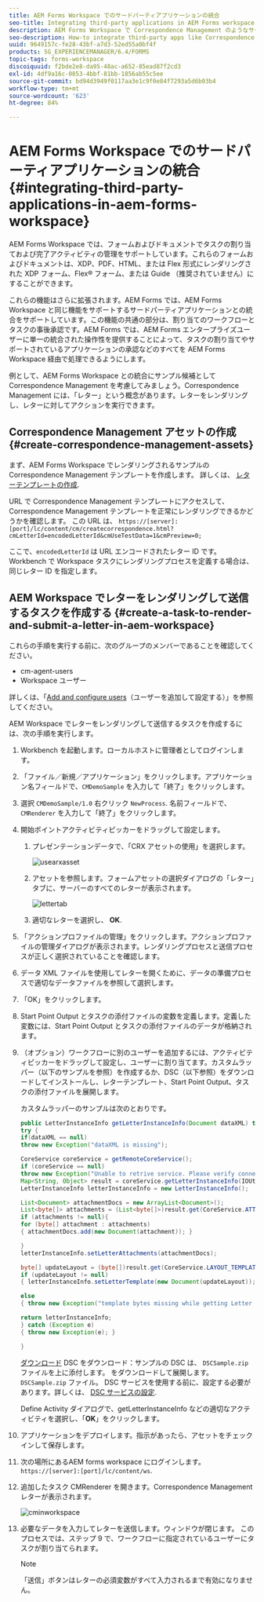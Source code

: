 ```yaml
---
title: AEM Forms Workspace でのサードパーティアプリケーションの統合
seo-title: Integrating third-party applications in AEM Forms workspace
description: AEM Forms Workspace で Correspondence Management のようなサードパーティアプリケーションを統合する方法。
seo-description: How-to integrate third-party apps like Correspondence Management in AEM Forms workspace.
uuid: 9649157c-fe28-43bf-a7d3-52ed55a0bf4f
products: SG_EXPERIENCEMANAGER/6.4/FORMS
topic-tags: forms-workspace
discoiquuid: f2bde2e8-da95-48ac-a652-85ead87f2cd3
exl-id: 4df9a16c-0853-4bbf-81bb-1856ab55c5ee
source-git-commit: bd94d3949f0117aa3e1c9f0e84f7293a5d6b03b4
workflow-type: tm+mt
source-wordcount: '623'
ht-degree: 84%

---
```


# AEM Forms Workspace でのサードパーティアプリケーションの統合 {#integrating-third-party-applications-in-aem-forms-workspace}

AEM Forms Workspace では、フォームおよびドキュメントでタスクの割り当ておよび完了アクティビティの管理をサポートしています。これらのフォームおよびドキュメントは、XDP、PDF、HTML、または Flex 形式にレンダリングされた XDP フォーム、Flex® フォーム、または Guide （推奨されていません）にすることができます。

これらの機能はさらに拡張されます。AEM Forms では、AEM Forms Workspace と同じ機能をサポートするサードパーティアプリケーションとの統合をサポートしています。この機能の共通の部分は、割り当てのワークフローとタスクの事後承認です。AEM Forms では、AEM Forms エンタープライズユーザーに単一の統合された操作性を提供することによって、タスクの割り当てやサポートされているアプリケーションの承認などのすべてを AEM Forms Workspace 経由で処理できるようにします。

例として、AEM Forms Workspace との統合にサンプル候補として Correspondence Management を考慮してみましょう。Correspondence Management には、「レター」という概念があります。レターをレンダリングし、レターに対してアクションを実行できます。

## Correspondence Management アセットの作成 {#create-correspondence-management-assets}

まず、AEM Forms Workspace でレンダリングされるサンプルの Correspondence Management テンプレートを作成します。 詳しくは、 [レターテンプレートの作成](/help/forms/using/create-letter.md).

URL で Correspondence Management テンプレートにアクセスして、Correspondence Management テンプレートを正常にレンダリングできるかどうかを確認します。 この URL は、 `https://[server]:[port]/lc/content/cm/createcorrespondence.html?cmLetterId=encodedLetterId&cmUseTestData=1&cmPreview=0;`

ここで、`encodedLetterId` は URL エンコードされたレター ID です。Workbench で Workspace タスクにレンダリングプロセスを定義する場合は、同じレター ID を指定します。

## AEM Workspace でレターをレンダリングして送信するタスクを作成する {#create-a-task-to-render-and-submit-a-letter-in-aem-workspace}

これらの手順を実行する前に、次のグループのメンバーであることを確認してください。

* cm-agent-users
* Workspace ユーザー

詳しくは、「[Add and configure users](/help/forms/using/admin-help/adding-configuring-users.md)（ユーザーを追加して設定する）」を参照してください。

AEM Workspace でレターをレンダリングして送信するタスクを作成するには、次の手順を実行します。

1. Workbench を起動します。ローカルホストに管理者としてログインします。
1. 「ファイル／新規／アプリケーション」をクリックします。アプリケーション名フィールドで、`CMDemoSample` を入力して「終了」をクリックします。
1. 選択 `CMDemoSample/1.0` 右クリック `NewProcess`. 名前フィールドで、`CMRenderer` を入力して「終了」をクリックします。
1. 開始ポイントアクティビティピッカーをドラッグして設定します。

   1. プレゼンテーションデータで、「CRX アセットの使用」を選択します。

      ![usearxasset](assets/useacrxasset.png)

   1. アセットを参照します。フォームアセットの選択ダイアログの「レター」タブに、サーバーのすべてのレターが表示されます。

      ![lettertab](assets/lettertab.png)

   1. 適切なレターを選択し、 **OK**.

1. 「アクションプロファイルの管理」をクリックします。アクションプロファイルの管理ダイアログが表示されます。レンダリングプロセスと送信プロセスが正しく選択されていることを確認します。
1. データ XML ファイルを使用してレターを開くために、データの準備プロセスで適切なデータファイルを参照して選択します。
1. 「OK」をクリックします。
1. Start Point Output とタスクの添付ファイルの変数を定義します。定義した変数には、Start Point Output とタスクの添付ファイルのデータが格納されます。
1. （オプション）ワークフローに別のユーザーを追加するには、アクティビティピッカーをドラッグして設定し、ユーザーに割り当てます。カスタムラッパー（以下のサンプルを参照）を作成するか、DSC（以下参照）をダウンロードしてインストールし、レターテンプレート、Start Point Output、タスクの添付ファイルを展開します。

   カスタムラッパーのサンプルは次のとおりです。

   ```java
   public LetterInstanceInfo getLetterInstanceInfo(Document dataXML) throws Exception {
   try {
   if(dataXML == null)
   throw new Exception("dataXML is missing");
   
   CoreService coreService = getRemoteCoreService();
   if (coreService == null)
   throw new Exception("Unable to retrive service. Please verify connection details.");
   Map<String, Object> result = coreService.getLetterInstanceInfo(IOUtils.toString(dataXML.getInputStream(), "UTF-8"));
   LetterInstanceInfo letterInstanceInfo = new LetterInstanceInfo();
   
   List<Document> attachmentDocs = new ArrayList<Document>();
   List<byte[]> attachments = (List<byte[]>)result.get(CoreService.ATTACHMENT_KEY);
   if (attachments != null){
   for (byte[] attachment : attachments)
   { attachmentDocs.add(new Document(attachment)); }
   
   }
   letterInstanceInfo.setLetterAttachments(attachmentDocs);
   
   byte[] updateLayout = (byte[])result.get(CoreService.LAYOUT_TEMPLATE_KEY);
   if (updateLayout != null)
   { letterInstanceInfo.setLetterTemplate(new Document(updateLayout)); }
   
   else
   { throw new Exception("template bytes missing while getting Letter instance Info."); }
   
   return letterInstanceInfo;
   } catch (Exception e)
   { throw new Exception(e); }
   
   }
   ```

   [ダウンロード](assets/dscsample.zip)
DSC をダウンロード：サンプルの DSC は、 `DSCSample.zip` ファイルを上に添付します。 をダウンロードして展開します。 `DSCSample.zip` ファイル。 DSC サービスを使用する前に、設定する必要があります。詳しくは、 [DSC サービスの設定](/help/forms/using/add-action-button-in-create-correspondence-ui.md#p-configure-the-dsc-service-p).

   Define Activity ダイアログで、getLetterInstanceInfo などの適切なアクティビティを選択し、「**OK**」をクリックします。

1. アプリケーションをデプロイします。指示があったら、アセットをチェックインして保存します。
1. 次の場所にあるAEM forms workspace にログインします。 `https://[server]:[port]/lc/content/ws`.
1. 追加したタスク CMRenderer を開きます。Correspondence Management レターが表示されます。

   ![cminworkspace](assets/cminworkspace.png)

1. 必要なデータを入力してレターを送信します。ウィンドウが閉じます。 このプロセスでは、ステップ 9 で、ワークフローに指定されているユーザーにタスクが割り当てられます。

   >[!NOTE]
   >
   >「送信」ボタンはレターの必須変数がすべて入力されるまで有効になりません。
